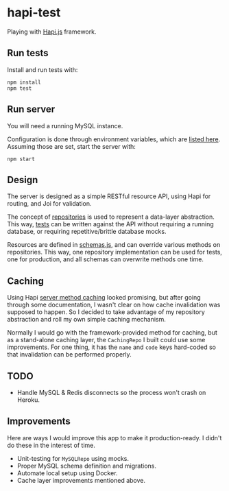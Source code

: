 # hapi-test

Playing with [Hapi.js](http://hapijs.com/) framework.

## Run tests

Install and run tests with:

```
npm install
npm test
```

## Run server

You will need a running MySQL instance.

Configuration is done through environment variables, which
are [listed here](./lib/config.js). Assuming those are set,
start the server with:

```
npm start
```

## Design

The server is designed as a simple RESTful resource API,
using Hapi for routing, and Joi for validation.

The concept of [repositories](./lib/repos) is used to represent
a data-layer abstraction. This way, [tests](./test/server-test.js)
can be written against the API without requiring a running database,
or requiring repetitive/brittle database mocks.

Resources are defined in [schemas.js](./lib/schemas.js),
and can override various methods on repositories. This way, one
repository implementation can be used for tests, one for
production, and all schemas can overwrite methods one time.

## Caching

Using Hapi [server method caching](http://hapijs.com/tutorials/caching#server-methods)
looked promising, but after going through some documentation, I
wasn't clear on how cache invalidation was supposed to happen. So
I decided to take advantage of my repository abstraction and roll
my own simple caching mechanism.

Normally I would go with the framework-provided method for caching,
but as a stand-alone caching layer, the `CachingRepo` I built could
use some improvements. For one thing, it has the `name` and `code`
keys hard-coded so that invalidation can be performed properly.

## TODO

 * Handle MySQL & Redis disconnects so the process won't crash
   on Heroku.

## Improvements

Here are ways I would improve this app to make it production-ready.
I didn't do these in the interest of time.

 * Unit-testing for `MySQLRepo` using mocks.
 * Proper MySQL schema definition and migrations.
 * Automate local setup using Docker.
 * Cache layer improvements mentioned above.
